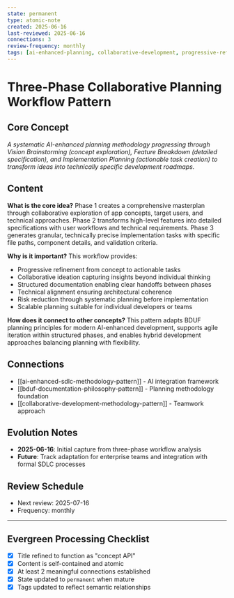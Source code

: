 ```yaml
---
state: permanent
type: atomic-note
created: 2025-06-16
last-reviewed: 2025-06-16
connections: 3
review-frequency: monthly
tags: [ai-enhanced-planning, collaborative-development, progressive-refinement, workflow-methodology]
---
```

# Three-Phase Collaborative Planning Workflow Pattern

## Core Concept

*A systematic AI-enhanced planning methodology progressing through Vision Brainstorming (concept exploration), Feature Breakdown (detailed specification), and Implementation Planning (actionable task creation) to transform ideas into technically specific development roadmaps.*

## Content

**What is the core idea?**
Phase 1 creates a comprehensive masterplan through collaborative exploration of app concepts, target users, and technical approaches. Phase 2 transforms high-level features into detailed specifications with user workflows and technical requirements. Phase 3 generates granular, technically precise implementation tasks with specific file paths, component details, and validation criteria.

**Why is it important?**
This workflow provides:
- Progressive refinement from concept to actionable tasks
- Collaborative ideation capturing insights beyond individual thinking
- Structured documentation enabling clear handoffs between phases
- Technical alignment ensuring architectural coherence
- Risk reduction through systematic planning before implementation
- Scalable planning suitable for individual developers or teams

**How does it connect to other concepts?**
This pattern adapts BDUF planning principles for modern AI-enhanced development, supports agile iteration within structured phases, and enables hybrid development approaches balancing planning with flexibility.

## Connections

- [[ai-enhanced-sdlc-methodology-pattern]] - AI integration framework
- [[bduf-documentation-philosophy-pattern]] - Planning methodology foundation
- [[collaborative-development-methodology-pattern]] - Teamwork approach

## Evolution Notes

- **2025-06-16**: Initial capture from three-phase workflow analysis
- **Future**: Track adaptation for enterprise teams and integration with formal SDLC processes

## Review Schedule

- Next review: 2025-07-16
- Frequency: monthly

---

## Evergreen Processing Checklist

- [x] Title refined to function as "concept API"
- [x] Content is self-contained and atomic
- [x] At least 2 meaningful connections established
- [x] State updated to `permanent` when mature
- [x] Tags updated to reflect semantic relationships